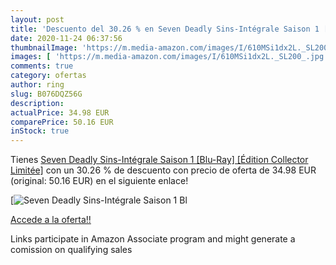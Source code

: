 ```yaml
---
layout: post
title: 'Descuento del 30.26 % en Seven Deadly Sins-Intégrale Saison 1 [Bl'
date: 2020-11-24 06:37:56
thumbnailImage: 'https://m.media-amazon.com/images/I/610MSi1dx2L._SL200_.jpg'
images: [ 'https://m.media-amazon.com/images/I/610MSi1dx2L._SL200_.jpg' ]
comments: true
category: ofertas
author: ring
slug: B076DQZ56G
description:
actualPrice: 34.98 EUR
comparePrice: 50.16 EUR
inStock: true
---
```


Tienes [Seven Deadly Sins-Intégrale Saison 1 [Blu-Ray] [Édition Collector Limitée]](https://www.amazon.fr/dp/B076DQZ56G/?tag=tolees0d-21) con un 30.26 % de descuento con precio de oferta de 34.98 EUR (original: 50.16 EUR) en el siguiente enlace!

[![Seven Deadly Sins-Intégrale Saison 1 [Bl](https://m.media-amazon.com/images/I/610MSi1dx2L._SL200_.jpg)](https://www.amazon.fr/dp/B076DQZ56G/?tag=tolees0d-21)

[Accede a la oferta!!](https://www.amazon.fr/dp/B076DQZ56G/?tag=tolees0d-21)

Links participate in Amazon Associate program and might generate a comission on qualifying sales


